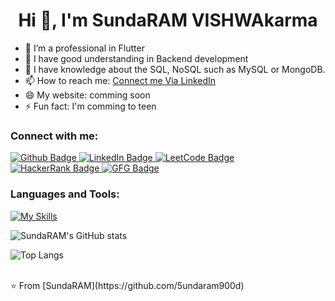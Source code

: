  <h1 align="center">Hi 👋, I'm SundaRAM VISHWAkarma</h1>

- 🔭 I’m a professional in Flutter
- 🌱 I have good understanding in Backend development
- 💬 I have knowledge about the SQL, NoSQL such as MySQL or MongoDB.
- 📫 How to reach me: [Connect me Via LinkedIn](https://www.linkedin.com/in/sundaram-sharma-883b36226/)
- 😄 My website: comming soon
- ⚡ Fun fact: I'm comming to teen
  
### Connect with me:
<div id="badges">
  <a href="https://github.com/5undaram900d">
    <img src="https://img.shields.io/badge/Github-white?style=for-the-badge&logo=Github&logoColor=black" alt="Github Badge"/>
  </a>
 <a href="https://www.linkedin.com/in/sundaram-sharma-883b36226/">
    <img src="https://img.shields.io/badge/LinkedIn-green?style=for-the-badge&logo=linkedin&logoColor=white" alt="LinkedIn Badge"/>
  </a>
  <a href="https://leetcode.com/u/KING_VISHWAkarma/">
    <img src="https://img.shields.io/badge/LeetCode-red?style=for-the-badge&logo=leetcode&logoColor=white" alt="LeetCode Badge"/>
  </a>
   <a href="https://www.hackerrank.com/profile/sundaram1105001">
    <img src="https://img.shields.io/badge/Hackerrank-purple?style=for-the-badge&logo=hackerrank&logoColor=white" alt="HackerRank Badge"/>
  </a>
   <a href="https://www.geeksforgeeks.org/user/sundaram1105001/">
    <img src="https://img.shields.io/badge/GFG-blue?style=for-the-badge&logo=geeksforgeeks&logoColor=white" alt="GFG Badge"/>
  </a>
</div>

### Languages and Tools:
[![My Skills](https://skillicons.dev/icons?i=java,flutter,dart,firebase,github,git,vscode,postman,html,css,js,nodejs,express,mongodb,mysql,idea,figma,blender,windows,kali&perline=5)](https://skillicons.dev)

![SundaRAM's GitHub stats](https://github-readme-stats.vercel.app/api?username=5undaram900d&show_icons=true&theme=dark)

![Top Langs](https://github-readme-stats.vercel.app/api/top-langs/?username=5undaram900d&theme=dark)


<br>
⭐️ From [SundaRAM](https://github.com/5undaram900d)
